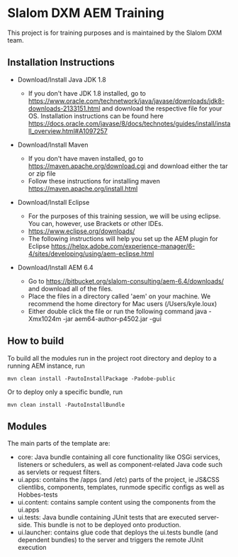 # Slalom DXM AEM Training

This project is for training purposes and is maintained by the Slalom DXM team.

## Installation Instructions

* Download/Install Java JDK 1.8
	* If you don't have JDK 1.8 installed, go to https://www.oracle.com/technetwork/java/javase/downloads/jdk8-downloads-2133151.html and download the respective file for your OS. Installation instructions can be found here https://docs.oracle.com/javase/8/docs/technotes/guides/install/install_overview.html#A1097257

* Download/Install Maven
	* If you don't have maven installed, go to https://maven.apache.org/download.cgi and download either the tar or zip file
	* Follow these instructions for installing maven https://maven.apache.org/install.html

* Download/Install Eclipse
	* For the purposes of this training session, we will be using eclipse. You can, however, use Brackets or other IDEs.
	* https://www.eclipse.org/downloads/
	* The following instructions will help you set up the AEM plugin for Eclipse https://helpx.adobe.com/experience-manager/6-4/sites/developing/using/aem-eclipse.html

* Download/Install AEM 6.4
	* Go to https://bitbucket.org/slalom-consulting/aem-6.4/downloads/ and download all of the files.
	* Place the files in a directory called 'aem' on your machine. We recommend the home directory for Mac users (/Users/kyle.loux)
	* Either double click the file or run the following command 
		java -Xmx1024m -jar aem64-author-p4502.jar -gui


## How to build

To build all the modules run in the project root directory and deploy to a running AEM instance, run 

    mvn clean install -PautoInstallPackage -Padobe-public

Or to deploy only a specific bundle, run

    mvn clean install -PautoInstallBundle



## Modules

The main parts of the template are:

* core: Java bundle containing all core functionality like OSGi services, listeners or schedulers, as well as component-related Java code such as servlets or request filters.
* ui.apps: contains the /apps (and /etc) parts of the project, ie JS&CSS clientlibs, components, templates, runmode specific configs as well as Hobbes-tests
* ui.content: contains sample content using the components from the ui.apps
* ui.tests: Java bundle containing JUnit tests that are executed server-side. This bundle is not to be deployed onto production.
* ui.launcher: contains glue code that deploys the ui.tests bundle (and dependent bundles) to the server and triggers the remote JUnit execution
